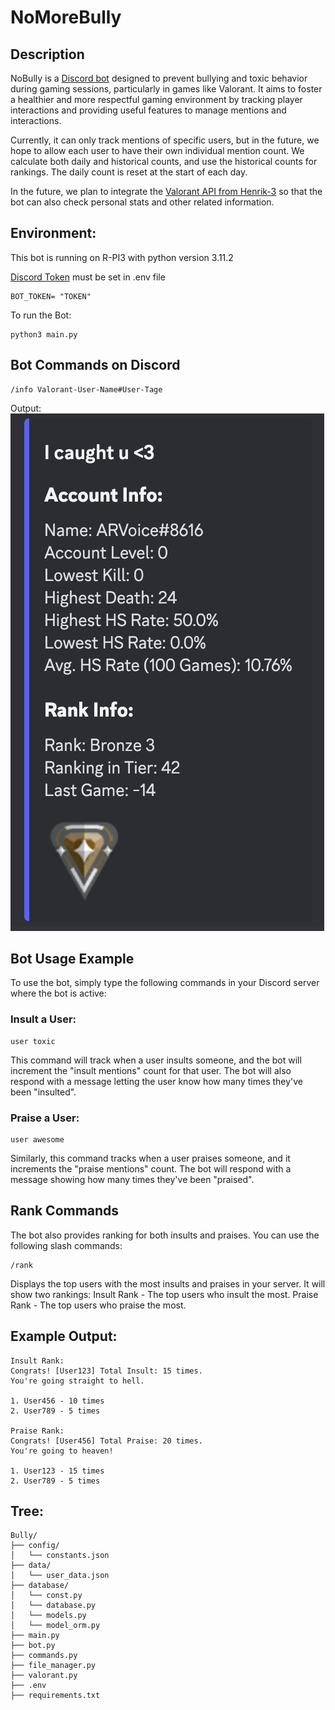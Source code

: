 # NoMoreBully

## Description
NoBully is a [Discord bot](https://discord.com/developers/docs/intro) designed to prevent bullying and toxic behavior during gaming sessions, particularly in games like Valorant.
It aims to foster a healthier and more respectful gaming environment by tracking player interactions and providing useful features to manage mentions and interactions.

Currently, it can only track mentions of specific users, but in the future, we hope to allow each user to have their own individual mention count.
We calculate both daily and historical counts, and use the historical counts for rankings. The daily count is reset at the start of each day.

In the future, we plan to integrate the [Valorant API from Henrik-3](https://github.com/Henrik-3/unofficial-valorant-api) so that the bot can also check personal stats and other related information.

## Environment:
This bot is running on R-PI3 with python version 3.11.2

[Discord Token](https://discord.com/developers/docs/quick-start/getting-started) must be set in .env file
```
BOT_TOKEN= "TOKEN"
```

To run the Bot:
```
python3 main.py
```

## Bot Commands on Discord
```
/info Valorant-User-Name#User-Tage
```
Output:
![image](https://github.com/Ian-I-Chien/Valorant-Discord-Bot/blob/main/pic/output_example.png)


## Bot Usage Example
To use the bot, simply type the following commands in your Discord server where the bot is active:

### Insult a User:
```
user toxic
```
This command will track when a user insults someone, and the bot will increment the "insult mentions" count for that user. The bot will also respond with a message letting the user know how many times they've been "insulted".

### Praise a User:
```
user awesome
```
Similarly, this command tracks when a user praises someone, and it increments the "praise mentions" count. The bot will respond with a message showing how many times they've been "praised".

## Rank Commands
The bot also provides ranking for both insults and praises. You can use the following slash commands:
```
/rank
```
Displays the top users with the most insults and praises in your server. It will show two rankings:
Insult Rank - The top users who insult the most.
Praise Rank - The top users who praise the most.

## Example Output:
```
Insult Rank:
Congrats! [User123] Total Insult: 15 times.
You're going straight to hell.

1. User456 - 10 times
2. User789 - 5 times

Praise Rank:
Congrats! [User456] Total Praise: 20 times.
You're going to heaven!

1. User123 - 15 times
2. User789 - 5 times

```

## Tree:
```
Bully/
├── config/
│   └── constants.json
├── data/
│   └── user_data.json
├── database/
│   └── const.py
│   └── database.py
│   └── models.py
│   └── model_orm.py
├── main.py
├── bot.py
├── commands.py
├── file_manager.py
├── valorant.py
├── .env
├── requirements.txt
```
